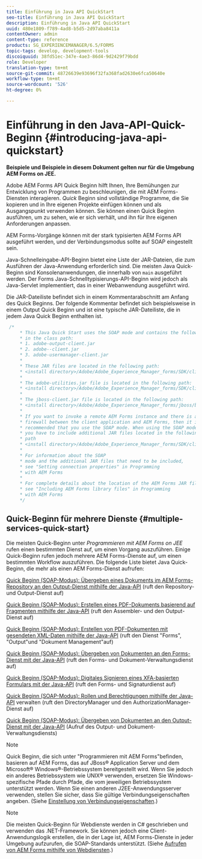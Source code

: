 ```yaml
---
title: Einführung in Java API QuickStart
seo-title: Einführung in Java API QuickStart
description: Einführung in Java API QuickStart
uuid: 480e1809-f789-4ad8-b5d5-2d97aba8411a
contentOwner: admin
content-type: reference
products: SG_EXPERIENCEMANAGER/6.5/FORMS
topic-tags: develop, development-tools
discoiquuid: 38fd51ec-347e-4ae3-86d4-9d2429f79bdd
role: Developer
translation-type: tm+mt
source-git-commit: 48726639e93696f32fa368fad2630e6fca50640e
workflow-type: tm+mt
source-wordcount: '526'
ht-degree: 0%

---
```



# Einführung in den Java-API-Quick-Beginn {#introducing-java-api-quickstart}

**Beispiele und Beispiele in diesem Dokument gelten nur für die Umgebung AEM Forms on JEE.**

Adobe AEM Forms API Quick Beginn hilft Ihnen, Ihre Bemühungen zur Entwicklung von Programmen zu beschleunigen, die mit AEM Forms-Diensten interagieren. *Quick* Beginn sind vollständige Programme, die Sie kopieren und in Ihre eigenen Projekte einfügen können und als Ausgangspunkt verwenden können. Sie können einen Quick Beginn ausführen, um zu sehen, wie er sich verhält, und ihn für Ihre eigenen Anforderungen anpassen.

AEM Forms-Vorgänge können mit der stark typisierten AEM Forms API ausgeführt werden, und der Verbindungsmodus sollte auf SOAP eingestellt sein.

Java-Schnelleingabe-API-Beginn bietet eine Liste der JAR-Dateien, die zum Ausführen der Java-Anwendung erforderlich sind. Die meisten Java Quick-Beginn sind Konsolenanwendungen, die innerhalb von `main` ausgeführt werden. Der Forms Java-Schnelltypisierungs-API-Beginn wird jedoch als Java-Servlet implementiert, das in einer Webanwendung ausgeführt wird.

Die JAR-Dateiliste befindet sich in einem Kommentarabschnitt am Anfang des Quick Beginns. Der folgende Kommentar befindet sich beispielsweise in einem Output Quick Beginn und ist eine typische JAR-Dateiliste, die in jedem Java Quick Beginn enthalten ist.

```java
 /*
     * This Java Quick Start uses the SOAP mode and contains the following JAR files
     * in the class path:
     * 1. adobe-output-client.jar
     * 2. adobe--client.jar
     * 3. adobe-usermanager-client.jar
     *
     * These JAR files are located in the following path:
     * <install directory>/Adobe/Adobe_Experience_Manager_forms/SDK/client-libs/common
     *
     * The adobe-utilities.jar file is located in the following path:
     * <install directory>/Adobe/Adobe_Experience_Manager_forms/SDK/client-libs/jboss
     *
     * The jboss-client.jar file is located in the following path:
     * <install directory>/Adobe/Adobe_Experience_Manager_forms/jboss/bin/client
     *
     * If you want to invoke a remote AEM Forms instance and there is a
     * firewall between the client application and AEM Forms, then it is
     * recommended that you use the SOAP mode. When using the SOAP mode,
     * you have to include additional JAR files located in the following
     * path
     * <install directory>/Adobe/Adobe_Experience_Manager_forms/SDK/client-libs/thirdparty
     *
     * For information about the SOAP
     * mode and the additional JAR files that need to be included,
     * see "Setting connection properties" in Programming
     * with AEM Forms
     *
     * For complete details about the location of the AEM Forms JAR files,
     * see "Including AEM Forms library files" in Programming
     * with AEM Forms
     */
```

## Quick-Beginn für mehrere Dienste {#multiple-services-quick-start}

Die meisten Quick-Beginn unter *Programmieren mit AEM Forms on JEE* rufen einen bestimmten Dienst auf, um einen Vorgang auszuführen. Einige Quick-Beginn rufen jedoch mehrere AEM Forms-Dienste auf, um einen bestimmten Workflow auszuführen. Die folgende Liste bietet Java Quick-Beginn, die mehr als einen AEM Forms-Dienst aufrufen:

[Quick Beginn (SOAP-Modus): Übergeben eines Dokuments im AEM Forms-Repository an den Output-Dienst mithilfe der Java-API](/help/forms/developing/output-service-java-api-quick.md#quick-start-soap-mode-passing-a-document-located-in-the-repository-to-the-output-service-using-the-java-api) (ruft den Repository- und Output-Dienst auf)

[Quick Beginn (SOAP-Modus): Erstellen eines PDF-Dokuments basierend auf Fragmenten mithilfe der Java-API](/help/forms/developing/output-service-java-api-quick.md#quick-start-soap-mode-creating-a-pdf-document-based-on-fragments-using-the-java-api) (ruft den Assembler- und den Output-Dienst auf)

[Quick Beginn (SOAP-Modus): Erstellen von PDF-Dokumenten mit gesendeten XML-Daten mithilfe der Java-API](/help/forms/developing/forms-service-api-quick-starts.md#quick-start-soap-mode-creating-pdf-documents-with-submitted-xml-data-using-the-java-api) (ruft den Dienst &quot;Forms&quot;, &quot;Output&quot;und &quot;Dokument Management&quot;auf)

[Quick Beginn (SOAP-Modus): Übergeben von Dokumenten an den Forms-Dienst mit der Java-API](/help/forms/developing/forms-service-api-quick-starts.md#quick-start-soap-mode-passing-documents-to-the-forms-service-using-the-java-api)  (ruft den Forms- und Dokument-Verwaltungsdienst auf)

[Quick Beginn (SOAP-Modus): Digitales Signieren eines XFA-basierten Formulars mit der Java-API](/help/forms/developing/signature-service-java-api-quick.md#quick-start-soap-mode-digitally-signing-a-xfa-based-form-using-the-java-api) (ruft den Forms- und Signaturdienst auf)

[Quick Beginn (SOAP-Modus): Rollen und Berechtigungen mithilfe der Java-API](/help/forms/developing/user-manager-java-api-quick.md#quick-start-soap-mode-managing-roles-and-permissions-using-the-java-api)  verwalten (ruft den DirectoryManager und den AuthorizationManager-Dienst auf)

[Quick Beginn (SOAP-Modus): Übergeben von Dokumenten an den Output-Dienst mit der Java-API](/help/forms/developing/output-service-java-api-quick.md#quick-start-soap-mode-passing-documents-to-the-output-service-using-the-java-api)  (Aufruf des Output- und Dokument-Verwaltungsdiensts)

>[!NOTE]
>
>Quick Beginn, die sich unter &quot;Programmieren mit AEM Forms&quot;befinden, basieren auf AEM Forms, das auf JBoss® Application Server und dem Microsoft® Windows®-Betriebssystem bereitgestellt wird. Wenn Sie jedoch ein anderes Betriebssystem wie UNIX® verwenden, ersetzen Sie Windows-spezifische Pfade durch Pfade, die vom jeweiligen Betriebssystem unterstützt werden. Wenn Sie einen anderen J2EE-Anwendungsserver verwenden, stellen Sie sicher, dass Sie gültige Verbindungseigenschaften angeben. (Siehe [Einstellung von Verbindungseigenschaften](/help/forms/developing/invoking-aem-forms-using-java.md#setting-connection-properties).)

>[!NOTE]
>
>Die meisten Quick-Beginn für Webdienste werden in C# geschrieben und verwenden das .NET-Framework. Sie können jedoch eine Client-Anwendungslogik erstellen, die in der Lage ist, AEM Forms-Dienste in jeder Umgebung aufzurufen, die SOAP-Standards unterstützt. (Siehe [Aufrufen von AEM Forms mithilfe von Webdiensten](/help/forms/developing/invoking-aem-forms-using-web.md#invoking-aem-forms-using-web-services).)

